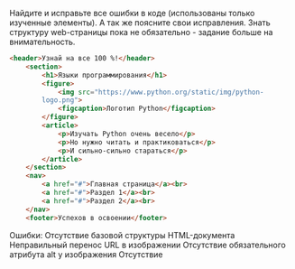 Найдите и исправьте все ошибки в коде (использованы только изученные элементы). А так же поясните свои исправления. Знать структуру web-страницы пока не обязательно - задание больше на внимательность.
```html
<header>Узнай на все 100 %!</header>
    <section>
        <h1>Языки программирования</h1>
        <figure>
            <img src="https://www.python.org/static/img/python-
        logo.png">
            <figcaption>Логотип Python</figcaption>
        </figure>
        <article>
            <p>Изучать Python очень весело</p>
            <p>Но нужно читать и практиковаться</p>
            <p>И сильно-сильно стараться</p>
        </article>
    </section>
    <nav>
        <a href="#">Главная страница</a><br>
        <a href="#">Раздел 1</a><br>
        <a href="#">Раздел 2</a><br>
    </nav>
    <footer>Успехов в освоении</footer>
```

Ошибки:
Отсутствие базовой структуры HTML-документа
Неправильный перенос URL в изображении
Отсутствие обязательного атрибута alt у изображения
Отсутствие <title> в разделе <head>
Контент вне тега <body>

Исправленный код:
```html
<!DOCTYPE html>
<html lang="ru">
<head>
    <meta charset="UTF-8">
    <title>Узнай на все 100%!</title>
</head>
<body>
    <header>Узнай на все 100 %!</header>
    <section>
        <h1>Языки программирования</h1>
        <figure>
            <img 
                src="https://www.python.org/static/img/python-logo.png" 
                alt="Логотип Python"
            >
            <figcaption>Логотип Python</figcaption>
        </figure>
        <article>
            <p>Изучать Python очень весело</p>
            <p>Но нужно читать и практиковаться</p>
            <p>И сильно-сильно стараться</p>
        </article>
    </section>
    <nav>
        <a href="#">Главная страница</a><br>
        <a href="#">Раздел 1</a><br>
        <a href="#">Раздел 2</a><br>
    </nav>
    <footer>Успехов в освоении</footer>
</body>
</html>
```

